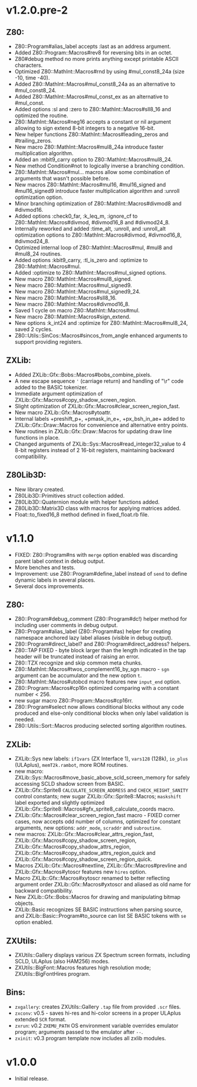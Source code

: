 v1.2.0.pre-2
============

Z80:
---
* Z80::Program#alias_label accepts :last as an address argument.
* Added Z80::Program::Macros#rev8 for reversing bits in an octet.
* Z80#debug method no more prints anything except printable ASCII characters.
* Optimized Z80::MathInt::Macros#rnd by using #mul_const8_24a (size -10, time -40).
* Added Z80::MathInt::Macros#mul_const8_24a as an alternative to #mul_const8_24.
* Added Z80::MathInt::Macros#mul_const_ex as an alternative to #mul_const.
* Added options :sl and :zero to Z80::MathInt::Macros#sll8_16 and optimized the routine.
* Z80::MathInt::Macros#neg16 accepts a constant or nil argument allowing to sign extend 8-bit integers to a negative 16-bit.
* New helper functions Z80::MathInt::Macros#leading_zeros and #trailing_zeros.
* New macro Z80::MathInt::Macros#mul8_24a introduce faster multiplication algorithm.
* Added an :mbit9_carry option to Z80::MathInt::Macros#mul8_24.
* New method Condition#not to logically inverse a branching condition.
* Z80::MathInt::Macros#mul... macros allow some combination of arguments that wasn't possible before.
* New macros Z80::MathInt::Macros#mul16, #mul16_signed and #mul16_signed9 introduce faster multiplication algorithm
  and :unroll optimization option.
* Minor branching optimization of Z80::MathInt::Macros#divmod8 and #divmod16.
* Added options :check0_far, :k_leq_m, :ignore_cf to Z80::MathInt::Macros#divmod, #divmod16_8 and #divmod24_8.
* Internally reworked and added :time_alt, :unroll, and :unroll_alt optimization options to Z80::MathInt::Macros#divmod, #divmod16_8, #divmod24_8.
* Optimized internal loop of Z80::MathInt::Macros#mul, #mul8 and #mul8_24 routines.
* Added options :kbit9_carry, :tl_is_zero and :optimize to Z80::MathInt::Macros#mul.
* Added :optimize to Z80::MathInt::Macros#mul_signed options.
* New macro Z80::MathInt::Macros#mul8_signed.
* New macro Z80::MathInt::Macros#mul_signed9.
* New macro Z80::MathInt::Macros#mul_signed9_24.
* New macro Z80::MathInt::Macros#sll8_16.
* New macro Z80::MathInt::Macros#divmod16_8.
* Saved 1 cycle on macro Z80::MathInt::Macros#mul.
* New macro Z80::MathInt::Macros#sign_extend.
* New options :k_int24 and :optimize for Z80::MathInt::Macros#mul8_24, saved 2 cycles.
* Z80::Utils::SinCos::Macros#sincos_from_angle enhanced arguments to support providing registers.

ZXLib:
-----
* Added ZXLib::Gfx::Bobs::Macros#bobs_combine_pixels.
* A new escape sequence `'` (carriage return) and handling of "\r" code added to the BASIC tokenizer.
* Immediate argument optimization of ZXLib::Gfx::Macros#copy_shadow_screen_region.
* Slight optimization of ZXLib::Gfx::Macros#clear_screen_region_fast.
* New macro ZXLib::Gfx::Macros#ytoattr.
* Internal labels +preshift_p+, +pmask_in_e+, +px_bsh_in_ae+ added to ZXLib::Gfx::Draw::Macros for convenience and alternative entry points.
* New routines in ZXLib::Gfx::Draw::Macros for updating draw line functions in place.
* Changed arguments of ZXLib::Sys::Macros#read_integer32_value to 4 8-bit registers instead of 2 16-bit registers, maintaining backward compatibility.

Z80Lib3D:
--------
* New library created.
* Z80Lib3D::Primitives struct collection added.
* Z80Lib3D::Quaternion module with helper functions added.
* Z80Lib3D::Matrix3D class with macros for applying matrices added.
* Float::to_fixed16_8 method defined in fixed_float.rb file.


v1.1.0
======

* FIXED: Z80::Program#ns with `merge` option enabled was discarding parent label context in debug output.
* More benches and tests.
* Improvement: use Z80::Program#define_label instead of `send` to define dynamic labels in several places.
* Several docs improvements.

Z80:
---
* Z80::Program#debug_comment (Z80::Program#dc!) helper method for including user comments in debug output.
* Z80::Program#alias_label (Z80::Program#as) helper for creating namespace anchored lazy label aliases (visible in debug output).
* Z80::Program#direct_label? and Z80::Program#direct_address? helpers.
* Z80::TAP FIXED - byte block larger than the length indicated in the tap header will be truncated instead of raising an error.
* Z80::TZX recognize and skip common meta chunks.
* Z80::MathInt::Macros#twos_complement16_by_sgn macro - `sgn` argument can be accumulator and the new option `t`.
* Z80::MathInt::Macros#utobcd macro features new `input_end` option.
* Z80::Program::Macros#cp16n optimized comparing with a constant number < 256.
* new sugar macro Z80::Program::Macros#cp16rr.
* Z80::Program#select now allows conditional blocks without any code produced and else-only conditional blocks when only label validation is needed.
* Z80::Utils::Sort::Macros producing selected sorting algorithm routines.

ZXLib:
-----
* ZXLib::Sys new labels: `if1vars` (ZX Interface 1), `vars128` (128k), `io_plus` (ULAplus), `memT2k.rambot`, more ROM routines.
* new macro: ZXLib::Sys::Macros#move_basic_above_scld_screen_memory for safely accessing SCLD shadow screen from BASIC.
* ZXLib::Gfx::Sprite8 `CALCULATE_SCREEN_ADDRESS` and `CHECK_HEIGHT_SANITY` control constants; new sugar ZXLib::Gfx::Sprite8::Macros; `maskshift` label exported and slightly optimized ZXLib::Gfx::Sprite8::Macros#gfx_sprite8_calculate_coords macro.
* ZXLib::Gfx::Macros#clear_screen_region_fast macro - FIXED corner cases, now accepts odd number of columns, optimized for constant arguments, new options: `addr_mode`, `scraddr` and `subroutine`.
* new macros: ZXLib::Gfx::Macros#clear_attrs_region_fast, ZXLib::Gfx::Macros#copy_shadow_screen_region, ZXLib::Gfx::Macros#copy_shadow_attrs_region, ZXLib::Gfx::Macros#copy_shadow_attrs_region_quick and ZXLib::Gfx::Macros#copy_shadow_screen_region_quick.
* Macros ZXLib::Gfx::Macros#nextline, ZXLib::Gfx::Macros#prevline and ZXLib::Gfx::Macros#ytoscr features new `hires` option.
* Macro ZXLib::Gfx::Macros#xytoscr renamed to better reflecting argument order ZXLib::Gfx::Macros#yxtoscr and aliased as old name for backward compatibility.
* New ZXLib::Gfx::Bobs::Macros for drawing and manipulating bitmap objects.
* ZXLib::Basic recognizes SE BASIC instructions when parsing source, and ZXLib::Basic::Program#to_source can list SE BASIC tokens with `se` option enabled.

ZXUtils:
-------
* ZXUtils::Gallery displays various ZX Spectrum screen formats, including SCLD, ULAplus (also HAM256) modes.
* ZXUtils::BigFont::Macros features high resolution mode; ZXUtils::BigFontHires program.

Bins:
----
* `zxgallery`: creates ZXUtils::Gallery `.tap` file from provided `.scr` files.
* `zxconv`: v0.5 - saves hi-res and hi-color screens in a proper ULAplus extended `SCR` format.
* `zxrun`: v0.2 `ZXEMU_PATH` OS environment variable overrides emulator program; arguments passed to the emulator after `--`.
* `zxinit`: v0.3 program template now includes all zxlib modules.

v1.0.0
======

* Initial release.
